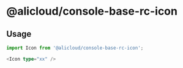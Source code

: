 # @alicloud/console-base-rc-icon

## Usage

```typescript jsx
import Icon from '@alicloud/console-base-rc-icon';

<Icon type="xx" />
```
